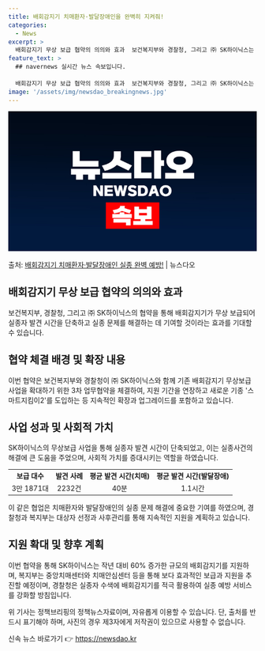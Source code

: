 ```yaml
---
title: 배회감지기 치매환자·발달장애인을 완벽히 지켜줘!
categories:
  - News
excerpt: >
  배회감지기 무상 보급 협약의 의의와 효과  보건복지부와 경찰청, 그리고 ㈜ SK하이닉스는 치매환자와 발달장애…
feature_text: >
  ## navernews 실시간 뉴스 속보입니다.

  배회감지기 무상 보급 협약의 의의와 효과  보건복지부와 경찰청, 그리고 ㈜ SK하이닉스는 치매환자와 발달장애…
image: '/assets/img/newsdao_breakingnews.jpg'
---
```


![뉴스다오 속보](/assets/img/newsdao_breakingnews.jpg)

<p>출처: <a href="https://newsdao.kr/4648" rel="dofollow">배회감지기 치매환자·발달장애인 실종 완벽 예방!</a> | 뉴스다오</p>

<h2 data-ke-size="size26">배회감지기 무상 보급 협약의 의의와 효과</h2>
보건복지부, 경찰청, 그리고 ㈜ SK하이닉스의 협약을 통해 배회감지기가 무상 보급되어 실종자 발견 시간을 단축하고 실종 문제를 해결하는 데 기여할 것이라는 효과를 기대할 수 있습니다.

<h2 data-ke-size="size26">협약 체결 배경 및 확장 내용</h2>
이번 협약은 보건복지부와 경찰청이 ㈜ SK하이닉스와 함께 기존 배회감지기 무상보급 사업을 확대하기 위한 3차 업무협약을 체결하여, 지원 기간을 연장하고 새로운 기종 '스마트지킴이2'를 도입하는 등 지속적인 확장과 업그레이드를 포함하고 있습니다.

<h2 data-ke-size="size26">사업 성과 및 사회적 가치</h2>
SK하이닉스의 무상보급 사업을 통해 실종자 발견 시간이 단축되었고, 이는 실종사건의 해결에 큰 도움을 주었으며, 사회적 가치를 증대시키는 역할을 하였습니다.

<table>
    <tr>
        <td style="text-align: center; height: 17px;"><b>보급 대수</b></td>
        <td style="text-align: center; height: 17px;"><b>발견 사례</b></td>
        <td style="text-align: center; height: 17px;"><b>평균 발견 시간(치매)</b></td>
        <td style="text-align: center; height: 17px;"><b>평균 발견 시간(발달장애)</b></td>
    </tr>
    <tr>
        <td style="text-align: center; height: 17px;">3만 1871대</td>
        <td style="text-align: center; height: 17px;">2232건</td>
        <td style="text-align: center; height: 17px;">40분</td>
        <td style="text-align: center; height: 17px;">1.1시간</td>
    </tr>
</table>

이 같은 협업은 치매환자와 발달장애인의 실종 문제 해결에 중요한 기여를 하였으며, 경찰청과 복지부는 대상자 선정과 사후관리를 통해 지속적인 지원을 계획하고 있습니다.

<h2 data-ke-size="size26">지원 확대 및 향후 계획</h2>
이번 협약을 통해 SK하이닉스는 작년 대비 60% 증가한 규모의 배회감지기를 지원하며, 복지부는 중앙치매센터와 치매안심센터 등을 통해 보다 효과적인 보급과 지원을 추진할 예정이며, 경찰청은 실종자 수색에 배회감지기를 적극 활용하여 실종 예방 서비스를 강화할 방침입니다.

위 기사는 정책브리핑의 정책뉴스자료이며, 자유롭게 이용할 수 있습니다. 단, 출처를 반드시 표기해야 하며, 사진의 경우 제3자에게 저작권이 있으므로 사용할 수 없습니다. 

신속 뉴스 바로가기 👉 <a href="https://newsdao.kr" rel="dofollow">https://newsdao.kr</a>


